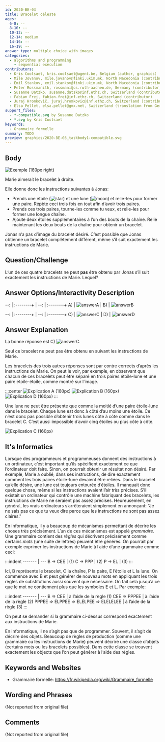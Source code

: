 ```yaml
---
id: 2020-BE-03
title: Bracelet céleste
ages:
  6-8: --
  8-10: --
  10-12: --
  12-14: medium
  14-16: --
  16-19: --
answer_type: multiple choice with images
categories:
  - algorithms and programming
    - sequential execution
contributors:
  - Kris Coolsaet, kris.coolsaet@ugent.be, Belgium (author, graphics)
  - Mile Jovanov, mile.jovanov@finki.ukim.mk, North Macedonia (contributor)
  - Emil Stankov, emil.stankov@finki.ukim.mk, North Macedonia (contributor)
  - Peter Rossmanith, rossmani@cs.rwth-aachen.de, Germany (contributor, translation from English into German)
  - Susanne Datzko, susanne.datzko@inf.ethz.ch, Switzerland (contributor, graphics)
  - Fabian Frei, fabian.frei@inf.ethz.ch, Switzerland (contributor)
  - Juraj Hromkovič, juraj.hromkovic@inf.ethz.ch, Switzerland (contributor)
  - Elsa Pellet, elsa.pellet@gmx.net, Switzerland (translation from German into French)
support_files:
  - *-compatible.svg by Susanne Datzko
  - *.svg by Kris Coolsaet
keywords:
  - Grammaire formelle
summary: TODO
preview: graphics/2020-BE-03_taskbody1-compatible.svg
---
```



## Body

![](graphics/2020-BE-03_taskbody1-compatible.svg "Exemple (160px right)")

Marie aimerait le bracelet à droite.

Elle donne donc les instructions suivantes à Jonas:
 - Prends une étoile (![star]) et une lune (![moon]) et relie-les pour former une paire. Répète ceci trois fois en tout afin d’avoir trois paires.
 - Prends ces trois paires, tourne-les comme tu veux, et relie-les pour former une longue chaîne.
 - Ajoute deux étoiles supplémentaires à l’un des bouts de la chaîne. Relie maintenant les deux bouts de la chaîne pour obtenir un bracelet.

Jonas n’a pas d’image du bracelet désiré. C’est possible que Jonas obtienne un bracelet complètement différent, même s’il suit exactement les instructions de Marie.

[star]: graphics/2020-BE-03_taskbody_star-compatible.svg "étoile (18px)"
[moon]: graphics/2020-BE-03_taskbody_moon-compatible.svg "lune   (18px)"


## Question/Challenge

L’un de ces quatre bracelets ne peut **pas** être obtenu par Jonas s’il suit exactement les instructions de Marie. Lequel?


## Answer Options/Interactivity Description

--: | :--------+ | --: | :--------+ 
 A) | ![answerA] |  B) | ![answerB] 


--: | :--------+ | --: | :--------+ 
 C) | ![answerC] |  D) | ![answerD] 

[answerA]: graphics/2020-BE-03_answerA-squarecentered-compatible.svg "Réponse A (160px)"
[answerB]: graphics/2020-BE-03_answerB-squarecentered-compatible.svg "Réponse B (160px)"
[answerC]: graphics/2020-BE-03_answerC-squarecentered-compatible.svg "Réponse C (160px)"
[answerD]: graphics/2020-BE-03_answerD-squarecentered-compatible.svg "Réponse D (160px)"


## Answer Explanation

La bonne réponse est C) ![answerC].

Seul ce bracelet ne peut pas être obtenu en suivant les instructions de Marie.

Les bracelets des trois autres réponses sont par contre corrects d’après les instructions de Marie. On peut le voir, par exemple, en observant que chacun de ces bracelets peut être séparé en trois paires étoile-lune et une paire étoile-étoile, comme montré sur l’image.

:::center
![](graphics/2020-BE-03_explanationA-compatible.svg "Explication A (160px)")
![](graphics/2020-BE-03_explanationB-compatible.svg "Explication B (160px)")
![](graphics/2020-BE-03_explanationD-compatible.svg "Explication D (160px)")
:::

Une lune ne peut être présente que comme la moitié d’une paire étoile-lune dans le bracelet. Chaque lune est donc à côté d’au moins une étoile. Ce n’est donc pas possible d’obtenir trois lunes côte à côte comme dans le bracelet C. C’est aussi impossible d’avoir cinq étoiles ou plus côte à côte.

![](graphics/2020-BE-03_explanationC-compatible.svg "Explication C (160px)")


## It's Informatics

Lorsque des programmeurs et programmeuses donnent des instructions à un ordinateur, c’est important qu’ils spécifient exactement ce que l’ordinateur doit faire. Sinon, on pourrait obtenir un résultat non désiré. Par exemple, Marie a oublié, dans ses instructions, de dire exactement comment les trois paires étoile-lune devaient être reliées. Dans le bracelet qu’elle désire, une lune est toujours entourée d’étoiles. Il manquait donc quelque chose, même si les instructions avaient l’air très précises. S’il existait un ordinateur qui contrôle une machine fabriquant des bracelets, les instructions de Marie ne seraient pas assez précises. Heureusement, en général, les vrais ordinateurs s’arrêteraient simplement en annonçant: "Je ne sais pas ce que tu veux dire parce que les instructions ne sont pas assez claires."

En informatique, il y a beaucoup de mécanismes permettant de décrire les choses très précisément. L’un de ces mécanismes est appelé _grammaire_. Une grammaire contient des _règles_ qui décrivent précisément comme certains _mots_ (une suite de lettres) peuvent être générés. On pourrait par exemple exprimer les instructions de Marie à l’aide d’une grammaire comme ceci:

:::indent
------- | ---
B → CEE	| (1)
C → PPP	| (2)
P → EL	| (3)
:::

Ici, B représente le bracelet, C la chaîne, P la paire, E l’étoile et L la lune. On commence avec B et peut générer de nouveau mots en appliquant les trois règles de substitutions aussi souvent que nécessaire. On fait cela jusqu’à ce que le mot ne contiennent plus que les symboles E et L. Par exemple:

:::indent
------- | ---
B ⇒ CEE                             | à l’aide de la règle (1)
CEE ⇒ PPPEE                         | à l’aide de la règle (2)
PPPEE ⇒ ELPPEE ⇒ ELELPEE ⇒ ELELELEE | à l’aide de la règle (3)
:::

On peut se demander si la grammaire ci-dessus correspond exactement aux instructions de Marie.

En informatique, il ne s’agit pas que de programmer. Souvent, il s’agit de décrire des objets. Beaucoup de règles de production (comme une grammaire ou les instructions de Marie) peuvent décrire une classe d’objets (certains mots ou les bracelets possibles). Dans cette classe se trouvent exactement les objects que l’on peut générer à l’aide des règles.


## Keywords and Websites

 - Grammaire formelle: https://fr.wikipedia.org/wiki/Grammaire_formelle


## Wording and Phrases

(Not reported from original file)


## Comments

(Not reported from original file)
